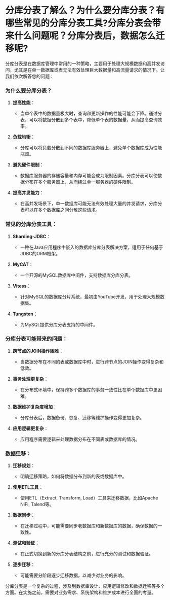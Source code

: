 # 分库分表了解么？为什么要分库分表？有哪些常见的分库分表工具?分库分表会带来什么问题呢？分库分表后，数据怎么迁移呢?

分库分表是在数据库管理中常用的一种策略，主要用于处理大规模数据和高并发访问，尤其是在单一数据库或表无法有效处理巨大数据量和高流量请求的情况下。让我们依次解答您的问题：

### 为什么要分库分表？

1. **提高性能**：
    - 当单个表中的数据量极大时，查询和更新操作的性能可能会下降。通过分表，可以将数据分散到多个表中，降低单个表的数据量，从而提高查询效率。

2. **负载均衡**：
    - 分库可以将负载分散到不同的数据库服务器上，避免单个数据库成为性能瓶颈。

3. **避免硬件限制**：
    - 数据库服务器的存储容量和内存可能会成为限制因素。分库分表可以使数据分布在多个服务器上，从而绕过单一服务器的硬件限制。

4. **提高并发能力**：
    - 在高并发场景下，单一数据库可能无法有效处理大量的并发请求，分库分表可以在多个数据库之间分散这些请求。

### 常见的分库分表工具：

1. **Sharding-JDBC**：
    - 一种在Java应用程序中嵌入的数据库分库分表解决方案，适用于任何基于JDBC的ORM框架。

2. **MyCAT**：
    - 一个开源的MySQL数据库中间件，支持数据库分库分表。

3. **Vitess**：
    - 针对MySQL的数据库分片系统，最初由YouTube开发，用于处理大规模数据集。

4. **Tungsten**：
    - 为MySQL提供分库分表支持的中间件。

### 分库分表可能带来的问题：

1. **跨节点的JOIN操作困难**：
    - 当数据分布在不同的表或数据库中时，进行跨节点的JOIN操作变得复杂和低效。

2. **事务处理更复杂**：
    - 在分布式环境中，保持跨多个数据库的事务一致性比在单个数据库中更困难。

3. **数据维护复杂度增加**：
    - 分库分表后，数据备份、恢复、迁移等维护操作变得更加复杂。

4. **应用逻辑更复杂**：
    - 应用程序需要逻辑来处理数据分布在不同表或数据库的情况。

### 数据迁移：

1. **迁移规划**：
    - 明确迁移策略，如何将数据分布到新的表或数据库中。

2. **使用ETL工具**：
    - 使用ETL（Extract, Transform, Load）工具来迁移数据，比如Apache NiFi, Talend等。

3. **数据同步**：
    - 在迁移过程中，可能需要同步老数据库和新数据库的数据，确保数据的一致性。

4. **测试和验证**：
    - 在正式切换到新的分库分表结构之前，进行充分的测试和数据验证。

5. **逐步迁移**：
    - 可能需要分阶段逐步迁移数据，以减少对业务的影响。

分库分表是一个复杂的过程，涉及到数据库设计、应用逻辑修改和数据迁移等多个方面。在实施之前，需要对业务需求、系统架构和维护成本进行全面的考量。